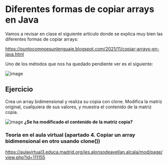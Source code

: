 # Diferentes formas de copiar arrays en Java

Vamos a revisar en clase el siguiente artículo donde se explica muy bien las diferentes formas de copiar arrays:

https://puntocomnoesunlenguaje.blogspot.com/2021/11/copiar-arrays-en-java.html

Uno de los métodos que nos ha quedado pendiente ver es el siguiente:

![image](https://github.com/profeMelola/Programacion-04-2023-24/assets/91023374/aad788e4-aaa5-4fec-9913-d58f3d5f7523)


## Ejercicio
Crea un array bidimensional y realiza su copia con clone.
Modifica la matriz original, cualquiera de sus valores, y muestra el contenido de la matriz copia.

![image](https://github.com/profeMelola/Programacion-04-2023-24/assets/91023374/441ebc9a-4749-4265-a58a-cb9350a438c5)
**¿Se ha modificado el contenido de la matriz copia?**

### Teoría en el aula virtual (apartado 4. Copiar un array bidimensional en otro usando clone())
https://aulavirtual3.educa.madrid.org/ies.alonsodeavellan.alcala/mod/page/view.php?id=111155
